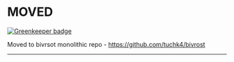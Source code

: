 # MOVED

[![Greenkeeper badge](https://badges.greenkeeper.io/tuchk4/bivrost-delay-adapter.svg)](https://greenkeeper.io/)

Moved to bivrsot monolithic repo  - https://github.com/tuchk4/bivrost


------
